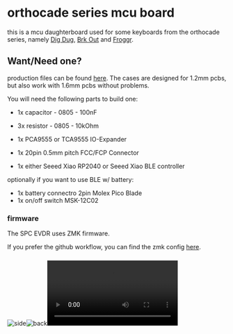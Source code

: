 # orthocade series mcu board

this is a mcu daughterboard used for some keyboards from the orthocade series, namely [Dig Dug](https://github.com/weteor/DigDug), [Brk Out](https://github.com/weteor/BrkOut) and [Froggr](https://github.com/weteor/Froggr).

## Want/Need one?

production files can be found [here](./prod). The cases are designed for 1.2mm pcbs, but also work with  1.6mm pcbs without problems.



You will need the following parts to build one:

- 1x capacitor - 0805 - 100nF

- 3x resistor -  0805 - 10kOhm

- 1x PCA9555 or TCA9555 IO-Expander

- 1x 20pin 0.5mm pitch FCC/FCP Connector

- 1x either Seeed Xiao RP2040 or Seeed Xiao BLE controller

optionally if you want to use BLE w/ battery:

- 1x battery connectro 2pin Molex Pico Blade
- 1x on/off switch MSK-12C02

### firmware

The SPC EVDR uses ZMK firmware.

If you prefer the github workflow, you can find the zmk config [here](https://github.com/weteor/SPC_EVDR-Config).

### 

![side](img/side.png)![back](img/back.png)![render](https://user-images.githubusercontent.com/79446655/197630217-8b76d6c4-c2ee-4cee-82ff-70f0dda0aa4b.mp4)
